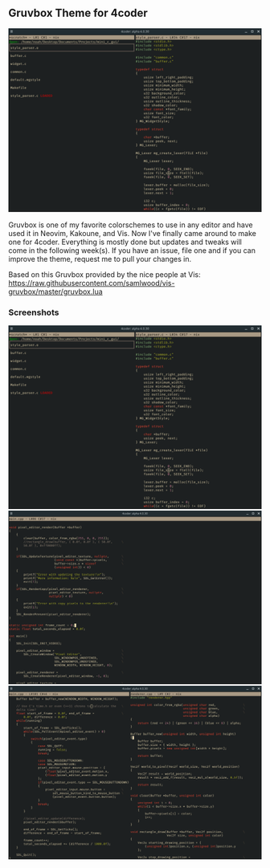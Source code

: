 ## Gruvbox Theme for 4coder

![](first_gruvbox_screenshot.png)

Gruvbox is one of my favorite colorschemes to use in any editor and have used it in Neovim, Kakoune, and Vis. Now I've finally came around to make one for 4coder. Everything is mostly done but updates and tweaks will come in the following week(s). If you have an issue, file one and if you can improve the theme, request me to pull your changes in.

Based on this Gruvbox provided by the nice people at Vis: https://raw.githubusercontent.com/samlwood/vis-gruvbox/master/gruvbox.lua

### Screenshots

![](first_gruvbox_screenshot.png)
![](second_gruvbox_screenshot.png)
![](third_gruvbox_screenshot.png)
